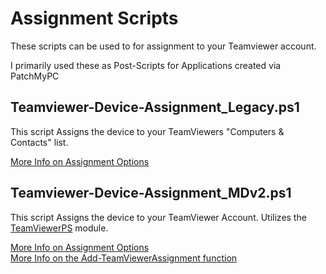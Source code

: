 # Assignment Scripts
These scripts can be used to for assignment to your Teamviewer account.

I primarily used these as Post-Scripts for Applications created via PatchMyPC

## Teamviewer-Device-Assignment_Legacy.ps1
This script Assigns the device to your TeamViewers "Computers & Contacts" list.

[More Info on Assignment Options](https://www.teamviewer.com/en-us/global/support/knowledge-base/teamviewer-classic/deployment/mass-deployment-on-windows-user-guide-legacy/assignment-options-5-6-legacy/)

## Teamviewer-Device-Assignment_MDv2.ps1
This script Assigns the device to your TeamViewer Account. Utilizes the [TeamViewerPS](https://github.com/teamviewer/TeamViewerPS/tree/main) module.

[More Info on Assignment Options](https://www.teamviewer.com/en-us/global/support/knowledge-base/teamviewer-remote/deployment/mass-deployment-user-guide/assign-a-device-via-command-line-8-10/)  
[More Info on the Add-TeamViewerAssignment function](https://github.com/teamviewer/TeamViewerPS/blob/main/Docs/Help/Add-TeamViewerAssignment.md)